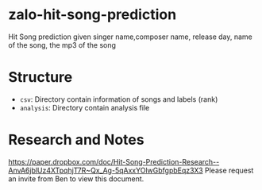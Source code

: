 # zalo-hit-song-prediction
Hit Song prediction given singer name,composer name, release day, name of the song, the mp3 of the song

# Structure

- `csv`: Directory contain information of songs and labels (rank)
- `analysis`: Directory contain analysis file

# Research and Notes

https://paper.dropbox.com/doc/Hit-Song-Prediction-Research--AnvA6jblUz4XTpqhjT7R~Qx_Ag-5qAxxYOlwGbfgpbEqz3X3 Please request an invite from Ben to view this document.
